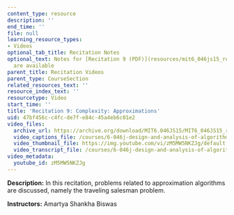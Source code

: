```yaml
---
content_type: resource
description: ''
end_time: ''
file: null
learning_resource_types:
- Videos
optional_tab_title: Recitation Notes
optional_text: Notes for [Recitation 9 (PDF)](resources/mit6_046js15_recitation9)
  are available
parent_title: Recitation Videos
parent_type: CourseSection
related_resources_text: ''
resource_index_text: ''
resourcetype: Video
start_time: ''
title: 'Recitation 9: Complexity: Approximations'
uid: 47bf456c-c4fc-de7f-e84c-45a4eb6c01e2
video_files:
  archive_url: https://archive.org/download/MIT6.046JS15/MIT6_046JS15_rec09_300k.mp4
  video_captions_file: /courses/6-046j-design-and-analysis-of-algorithms-spring-2015/66388ec50c215cada1e6dd574995821d_zM5MW5NKZJg.vtt
  video_thumbnail_file: https://img.youtube.com/vi/zM5MW5NKZJg/default.jpg
  video_transcript_file: /courses/6-046j-design-and-analysis-of-algorithms-spring-2015/c42c33c495bf76b56e4056991bf2908c_zM5MW5NKZJg.pdf
video_metadata:
  youtube_id: zM5MW5NKZJg
---
```


**Description:** In this recitation, problems related to approximation algorithms are discussed, namely the traveling salesman problem.

**Instructors:** Amartya Shankha Biswas